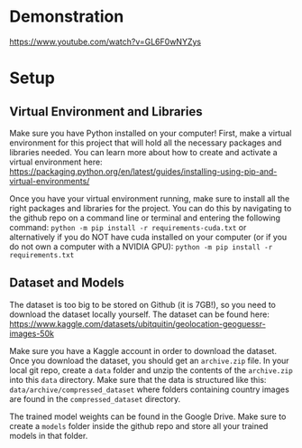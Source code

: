 # Demonstration
https://www.youtube.com/watch?v=GL6F0wNYZys

# Setup

## Virtual Environment and Libraries
Make sure you have Python installed on your computer! First, make a virtual environment for this project that will hold all the necessary packages and libraries needed. You can learn more about how to create and activate a virtual environment here:
https://packaging.python.org/en/latest/guides/installing-using-pip-and-virtual-environments/

Once you have your virtual environment running, make sure to install all the right packages and libraries for the project. You can do this by navigating to the github repo on a command line or terminal and entering the following command:
`python -m pip install -r requirements-cuda.txt`
or alternatively if you do NOT have cuda installed on your computer (or if you do not own a computer with a NVIDIA GPU):
`python -m pip install -r requirements.txt`

## Dataset and Models
The dataset is too big to be stored on Github (it is 7GB!), so you need to download the dataset locally yourself. The dataset can be found here:
https://www.kaggle.com/datasets/ubitquitin/geolocation-geoguessr-images-50k

Make sure you have a Kaggle account in order to download the dataset. Once you download the dataset, you should get an `archive.zip` file. In your local git repo, create a `data` folder and unzip the contents of the `archive.zip` into this `data` directory. Make sure that the data is structured like this: `data/archive/compressed_dataset` where folders containing country images are found in the `compressed_dataset` directory.

The trained model weights can be found in the Google Drive. Make sure to create a `models` folder inside the github repo and store all your trained models in that folder.
